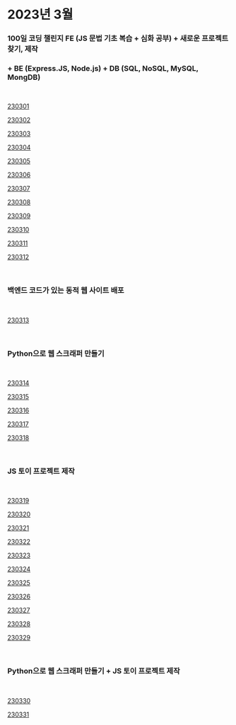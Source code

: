 # 2023년 3월

### 100일 코딩 챌린지 FE (JS 문법 기초 복습 + 심화 공부) + 새로운 프로젝트 찾기, 제작

### + BE (Express.JS, Node.js) + DB (SQL, NoSQL, MySQL, MongDB)

<br />

[230301](/DateLink/2023-03/230301.md)

[230302](/DateLink/2023-03/230302.md)

[230303](/DateLink/2023-03/230303.md)

[230304](/DateLink/2023-03/230304.md)

[230305](/DateLink/2023-03/230305.md)

[230306](/DateLink/2023-03/230306.md)

[230307](/DateLink/2023-03/230307.md)

[230308](/DateLink/2023-03/230308.md)

[230309](/DateLink/2023-03/230309.md)

[230310](/DateLink/2023-03/230310.md)

[230311](/DateLink/2023-03/230311.md)

[230312](/DateLink/2023-03/230312.md)

<br />

### 백엔드 코드가 있는 동적 웹 사이트 배포

<br />

[230313](/DateLink/2023-03/230313.md)

<br />

### Python으로 웹 스크래퍼 만들기

<br />

[230314](/DateLink/2023-03/230314.md)

[230315](/DateLink/2023-03/230315.md)

[230316](/DateLink/2023-03/230316.md)

[230317](/DateLink/2023-03/230317.md)

[230318](/DateLink/2023-03/230318.md)

<br />

### JS 토이 프로젝트 제작

<br />

[230319](/DateLink/2023-03/230319.md)

[230320](/DateLink/2023-03/230320.md)

[230321](/DateLink/2023-03/230321.md)

[230322](/DateLink/2023-03/230322.md)

[230323](/DateLink/2023-03/230323.md)

[230324](/DateLink/2023-03/230324.md)

[230325](/DateLink/2023-03/230325.md)

[230326](/DateLink/2023-03/230326.md)

[230327](/DateLink/2023-03/230327.md)

[230328](/DateLink/2023-03/230328.md)

[230329](/DateLink/2023-03/230329.md)

<br />

### Python으로 웹 스크래퍼 만들기 + JS 토이 프로젝트 제작

<br />

[230330](/DateLink/2023-03/230330.md)

[230331](/DateLink/2023-03/230331.md)

<br />
